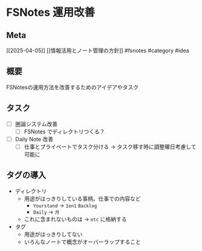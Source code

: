 # FSNotes 運用改善

## Meta

[[2025-04-05]] [[情報活用とノート管理の方針]]
#fsnotes #category #idea

## 概要

FSNotesの運用方法を改善するためのアイデアやタスク

## タスク

- [ ] 圏論システム改善
	- [ ] FSNotes でディレクトリつくる？
- [ ] Daily Note 改善
	- [ ] 仕事とプライベートでタスク分ける -> タスク移す時に調整曜日考慮して可能に

## タグの導入

- ディレクトリ
	- 用途がはっきりしている事柄。仕事での内容など
		- `Yourstand` -> `1on1` `Backlog` 
		- `Daily` -> `月`
	- これに含まれないものは -> `etc` に格納する
- タグ
	- 用途がはっきりしてない
	- いろんなノートで概念がオーバーラップすること